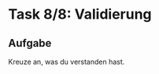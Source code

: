 # Task 8/8: Validierung

## Aufgabe
Kreuze an, was du verstanden hast.

<!-- Todo: Verknüpfung zurück-->